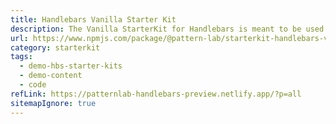 ```yaml
---
title: Handlebars Vanilla Starter Kit
description: The Vanilla StarterKit for Handlebars is meant to be used as a demonstration of a Handlebars-based project in Pattern Lab.
url: https://www.npmjs.com/package/@pattern-lab/starterkit-handlebars-vanilla
category: starterkit
tags:
  - demo-hbs-starter-kits
  - demo-content
  - code
refLink: https://patternlab-handlebars-preview.netlify.app/?p=all
sitemapIgnore: true
---
```

